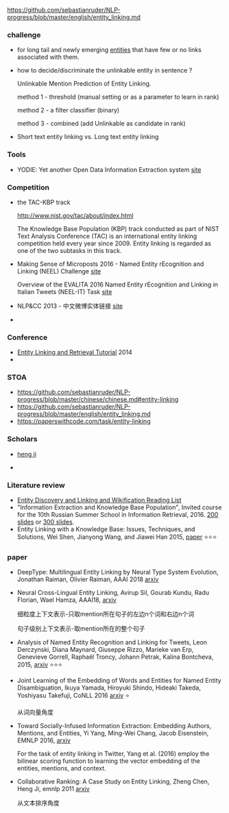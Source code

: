 https://github.com/sebastianruder/NLP-progress/blob/master/english/entity_linking.md







### challenge

+ for long tail and newly emerging <u>entities</u> that have few or no links associated with them.

+ how to decide/discriminate the unlinkable entity in sentence ?

  Unlinkable Mention Prediction of Entity Linking.

  method 1 - threshold (manual setting or as a parameter to learn in rank)

  method 2 - a filter classifier (binary)

  method 3 - combined (add Unlinkable as candidate in rank)

+ Short text entity linking vs. Long text entity linking



### Tools

+ YODIE: Yet another Open Data Information Extraction system [site](https://gate.ac.uk/applications/yodie.html)



### Competition

+ the TAC-KBP track

  http://www.nist.gov/tac/about/index.html

  The Knowledge Base Population (KBP) track conducted as part of NIST Text Analysis Conference (TAC) is an international entity linking competition held every year since 2009. Entity linking is regarded as one of the two subtasks in this track.

+ Making Sense of Microposts 2016 - Named Entity rEcognition and Linking (NEEL) Challenge [site](http://microposts2016.seas.upenn.edu/challenge.html) 

  Overview of the EVALITA 2016 Named Entity rEcognition and Linking in Italian Tweets (NEEL-IT) Task [site](http://giusepperizzo.github.io/publications/Basile_Rizzo-2016neelit.pdf) 

+ NLP&CC 2013 - 中文微博实体链接 [site](http://tcci.ccf.org.cn/conference/2013/pages/page04_eva.html) 

+ 





### Conference

+ [Entity Linking and Retrieval Tutorial](https://github.com/ejmeij/entity-linking-and-retrieval-tutorial) 2014
+ 



### STOA

+ https://github.com/sebastianruder/NLP-progress/blob/master/chinese/chinese.md#entity-linking
+ https://github.com/sebastianruder/NLP-progress/blob/master/english/entity_linking.md
+ https://paperswithcode.com/task/entity-linking



### Scholars

+ [heng ji](http://nlp.cs.rpi.edu/hengji.html) 

+ 

  



### Literature review

+ [Entity Discovery and Linking and Wikification Reading List](http://nlp.cs.rpi.edu/kbp/2018/elreading.html)
+ "Information Extraction and Knowledge Base Population", Invited course for the 10th Russian Summer School in Information Retrieval, 2016. [200 slides](http://nlp.cs.rpi.edu/ie2016.pptx) or [300 slides](http://nlp.cs.rpi.edu/ie2016_long.pptx).
+ Entity Linking with a Knowledge Base: Issues, Techniques, and Solutions, Wei Shen, Jianyong Wang, and Jiawei Han 2015, [paper](http://dbgroup.cs.tsinghua.edu.cn/wangjy/papers/TKDE14-entitylinking.pdf) :star::star::star:



### paper

+ DeepType: Multilingual Entity Linking by Neural Type System Evolution, Jonathan Raiman, Olivier Raiman, AAAI 2018  [arxiv](https://arxiv.org/pdf/1802.01021.pdf) 

+ Neural Cross-Lingual Entity Linking, Avirup Sil, Gourab Kundu, Radu Florian, Wael Hamza, AAAI18, [arxiv](https://arxiv.org/abs/1712.01813) 

  细粒度上下文表示-只取mention所在句子的左边n个词和右边n个词

  句子级别上下文表示-取mention所在的整个句子

+ Analysis of Named Entity Recognition and Linking for Tweets, Leon Derczynski, Diana Maynard, Giuseppe Rizzo, Marieke van Erp, Genevieve Gorrell, Raphaël Troncy, Johann Petrak, Kalina Bontcheva, 2015, [arxiv](https://arxiv.org/abs/1410.7182) :star::star::star:

  

+ Joint Learning of the Embedding of Words and Entities for Named Entity Disambiguation, Ikuya Yamada, Hiroyuki Shindo, Hideaki Takeda, Yoshiyasu Takefuji, CoNLL 2016 [arxiv](https://arxiv.org/abs/1601.01343) :star:

  从词向量角度

+ Toward Socially-Infused Information Extraction: Embedding Authors, Mentions, and Entities, Yi Yang, Ming-Wei Chang, Jacob Eisenstein, EMNLP 2016, [arxiv](https://arxiv.org/abs/1609.08084v1) 

  For the task of entity linking in Twitter, Yang et al. (2016) employ the bilinear scoring function to learning the vector embedding of the entities, mentions, and context.

  

+ Collaborative Ranking: A Case Study on Entity Linking, Zheng Chen, Heng Ji, emnlp 2011 [arxiv](https://www.aclweb.org/anthology/D11-1071) 

  从文本排序角度



